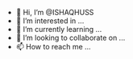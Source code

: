 - 👋 Hi, I’m @ISHAQHUSS
- 👀 I’m interested in ...
- 🌱 I’m currently learning ...
- 💞️ I’m looking to collaborate on ...
- 📫 How to reach me ...

<!---
ISHAQHUSS/ISHAQHUSS is a ✨ special ✨ repository because its `README.md` (this file) appears on your GitHub profile.
You can click the Preview link to take a look at your changes.
--->

